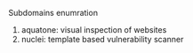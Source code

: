 Subdomains enumration
1. aquatone: visual inspection of websites 
2. nuclei: template based vulnerability scanner
